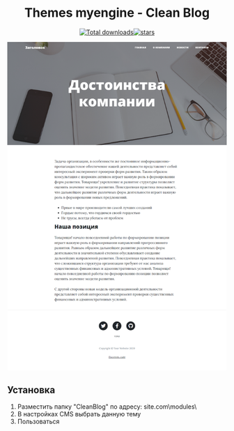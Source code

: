 <h1 align="center">Themes myengine - Clean Blog</h1>

<p align="center">  
<a href="https://github.com/seregajd999/CleanBlog"><img src="https://img.shields.io/github/downloads/seregajd999/CleanBlog/total"  alt="Total downloads"></a><a href="https://github.com/seregajd999/CleanBlog"><img src="https://img.shields.io/github/stars/seregajd999/CleanBlog" alt="stars"></a> 
<br>

![preview](https://github.com/seregajd999/CleanBlog/blob/master/scrin.png)

## Установка

1. Разместить папку "CleanBlog" по адресу: site.com\modules\
2. В настройках CMS выбрать данную тему
3. Пользоваться
